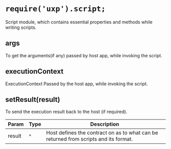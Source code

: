
<a name="script" id="script"></a>

# `require('uxp').script;`
Script module, which contains essential properties and methods while writing scripts.



<a name="script-args" id="script-args"></a>

## args
To get the arguments(if any) passed by host app, while invoking the script.



<a name="script-executioncontext" id="script-executioncontext"></a>

## executionContext
ExecutionContext Passed by the host app, while invoking the script.



<a name="script-setresult" id="script-setresult"></a>

## setResult(result)
To send the execution result back to the host (if required).


| Param | Type | Description |
| --- | --- | --- |
| result | `*` | Host defines the contract on as to what can be returned from scripts and its format. |


  